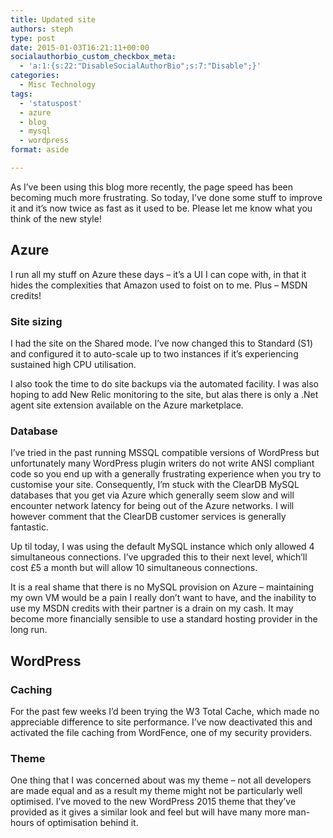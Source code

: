 ```yaml
---
title: Updated site
authors: steph
type: post
date: 2015-01-03T16:21:11+00:00
socialauthorbio_custom_checkbox_meta:
  - 'a:1:{s:22:"DisableSocialAuthorBio";s:7:"Disable";}'
categories:
  - Misc Technology
tags:
  - 'statuspost'
  - azure
  - blog
  - mysql
  - wordpress
format: aside

---
```

As I&#8217;ve been using this blog more recently, the page speed has been becoming much more frustrating. So today, I&#8217;ve done some stuff to improve it and it&#8217;s now twice as fast as it used to be. Please let me know what you think of the new style!

<!--more-->

## Azure

I run all my stuff on Azure these days &#8211; it&#8217;s a UI I can cope with, in that it hides the complexities that Amazon used to foist on to me. Plus &#8211; MSDN credits!

### Site sizing

I had the site on the Shared mode.&nbsp;I&#8217;ve now changed this to Standard (S1) and configured it to auto-scale up to two instances if it&#8217;s experiencing sustained&nbsp;high CPU utilisation.

I also took the time to do site backups via the automated facility. I was also hoping to add New Relic monitoring to the site, but alas there is&nbsp;only a .Net agent site extension available on the Azure marketplace.

### Database

I&#8217;ve tried in the past running MSSQL compatible versions of WordPress but unfortunately many WordPress plugin writers do not write ANSI compliant code so you end up with a generally frustrating experience when you try to customise your site. Consequently, I&#8217;m stuck with the ClearDB MySQL databases that you get via Azure which generally seem slow and will encounter network latency for being out of the Azure networks. I will however comment that the ClearDB customer services is generally fantastic.

Up til today, I was using the default MySQL instance which only allowed 4 simultaneous connections. I&#8217;ve upgraded this to their next level, which&#8217;ll cost £5 a month but will allow 10 simultaneous connections.

It is a real shame that there is no MySQL provision on Azure &#8211; maintaining my own VM would be a pain I really don&#8217;t want to have, and the inability to use my MSDN credits with their partner is a drain on my cash. It may become more financially sensible to use a standard hosting provider in the long run.

## WordPress

### Caching

For the past few weeks I&#8217;d been trying the W3 Total Cache, which made no appreciable difference to site performance. I&#8217;ve now deactivated this and activated the file caching from WordFence, one of my security providers.

### Theme

One thing that I was concerned about was my theme &#8211; not all developers are made equal and as a result my theme might not be particularly well optimised. I&#8217;ve moved to the new WordPress 2015 theme that they&#8217;ve provided as it gives a similar look and feel but will have many more man-hours of optimisation behind it.

&nbsp;